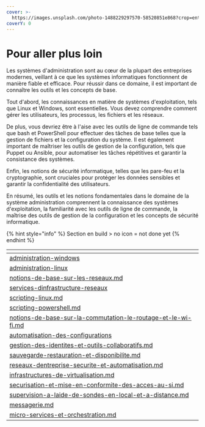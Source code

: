```yaml
---
cover: >-
  https://images.unsplash.com/photo-1488229297570-58520851e868?crop=entropy&cs=tinysrgb&fm=jpg&ixid=MnwxOTcwMjR8MHwxfHNlYXJjaHw2fHxkYXRhY2VudGVyfGVufDB8fHx8MTY3NTE1MDc2Mg&ixlib=rb-4.0.3&q=80
coverY: 0
---
```


# Pour aller plus loin

Les systèmes d'administration sont au cœur de la plupart des entreprises modernes, veillant à ce que les systèmes informatiques fonctionnent de manière fiable et efficace. Pour réussir dans ce domaine, il est important de connaître les outils et les concepts de base.

Tout d'abord, les connaissances en matière de systèmes d'exploitation, tels que Linux et Windows, sont essentielles. Vous devez comprendre comment gérer les utilisateurs, les processus, les fichiers et les réseaux.

De plus, vous devriez être à l'aise avec les outils de ligne de commande tels que bash et PowerShell pour effectuer des tâches de base telles que la gestion de fichiers et la configuration du système. Il est également important de maîtriser les outils de gestion de la configuration, tels que Puppet ou Ansible, pour automatiser les tâches répétitives et garantir la consistance des systèmes.

Enfin, les notions de sécurité informatique, telles que les pare-feu et la cryptographie, sont cruciales pour protéger les données sensibles et garantir la confidentialité des utilisateurs.

En résumé, les outils et les notions fondamentales dans le domaine de la système administration comprennent la connaissance des systèmes d'exploitation, la familiarité avec les outils de ligne de commande, la maîtrise des outils de gestion de la configuration et les concepts de sécurité informatique.

{% hint style="info" %}
Section en build > no icon = not done yet
{% endhint %}

<table data-card-size="large" data-view="cards"><thead><tr><th data-card-target data-type="content-ref"></th></tr></thead><tbody><tr><td><a href="administration-windows/">administration-windows</a></td></tr><tr><td><a href="administration-linux/">administration-linux</a></td></tr><tr><td><a href="notions-de-base-sur-les-reseaux.md">notions-de-base-sur-les-reseaux.md</a></td></tr><tr><td><a href="services-dinfrastructure-reseaux/">services-dinfrastructure-reseaux</a></td></tr><tr><td><a href="scripting-linux.md">scripting-linux.md</a></td></tr><tr><td><a href="scripting-powershell.md">scripting-powershell.md</a></td></tr><tr><td><a href="notions-de-base-sur-la-commutation-le-routage-et-le-wi-fi.md">notions-de-base-sur-la-commutation-le-routage-et-le-wi-fi.md</a></td></tr><tr><td><a href="automatisation-des-configurations/">automatisation-des-configurations</a></td></tr><tr><td><a href="gestion-des-identites-et-outils-collaboratifs.md">gestion-des-identites-et-outils-collaboratifs.md</a></td></tr><tr><td><a href="sauvegarde-restauration-et-disponibilite.md">sauvegarde-restauration-et-disponibilite.md</a></td></tr><tr><td><a href="reseaux-dentreprise-securite-et-automatisation.md">reseaux-dentreprise-securite-et-automatisation.md</a></td></tr><tr><td><a href="infrastructures-de-virtualisation.md">infrastructures-de-virtualisation.md</a></td></tr><tr><td><a href="securisation-et-mise-en-conformite-des-acces-au-si.md">securisation-et-mise-en-conformite-des-acces-au-si.md</a></td></tr><tr><td><a href="supervision-a-laide-de-sondes-en-local-et-a-distance.md">supervision-a-laide-de-sondes-en-local-et-a-distance.md</a></td></tr><tr><td><a href="messagerie.md">messagerie.md</a></td></tr><tr><td><a href="micro-services-et-orchestration.md">micro-services-et-orchestration.md</a></td></tr></tbody></table>
